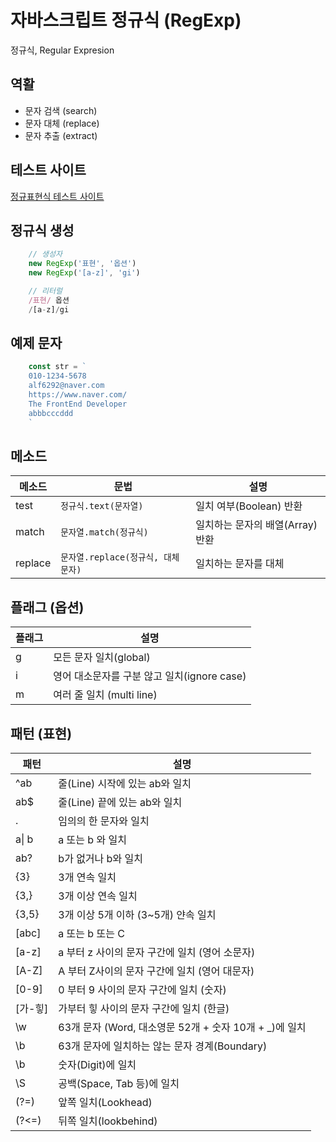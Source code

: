 
# 자바스크립트 정규식 (RegExp)

정규식, Regular Expresion


## 역활

- 문자 검색 (search)
- 문자 대체 (replace)
- 문자 추출 (extract)

## 테스트 사이트

[정규표현식 테스트 사이트](https://regexr.com/)

## 정규식 생성

```js
    // 생성자
    new RegExp('표현', '옵션')
    new RegExp('[a-z]', 'gi')

    // 리터럴
    /표현/ 옵션
    /[a-z]/gi
  ```

  ## 예제 문자
```js
    const str = `
    010-1234-5678
    alf6292@naver.com
    https://www.naver.com/
    The FrontEnd Developer
    abbbcccddd
    `
```

## 메소드

메소드 | 문법 | 설명
--|--|--
test | `정규식.text(문자열)` | 일치 여부(Boolean) 반환
match | `문자열.match(정규식)` | 일치하는 문자의 배열(Array) 반환
replace | `문자열.replace(정규식, 대체문자)` | 일치하는 문자를 대체


## 플래그 (옵션)

플래그 | 설명
--|--
g | 모든 문자 일치(global)
i | 영어 대소문자를 구분 않고 일치(ignore case)
m | 여러 줄 일치 (multi line)


## 패턴 (표현)

패턴 | 설명
--|--
^ab | 줄(Line) 시작에 있는 ab와 일치
ab$ | 줄(Line) 끝에 있는 ab와 일치
. | 임의의 한 문자와 일치
a&verbar; b | a 또는 b 와 일치
ab? | b가 없거나 b와 일치
{3} | 3개 연속 일치
{3,} | 3개 이상 연속 일치
{3,5} | 3개 이상 5개 이하 (3~5개) 얀속 일치
[abc] | a 또는 b 또는 C
[a-z] | a 부터 z 사이의 문자 구간에 일치 (영어 소문자)
[A-Z] | A 부터 Z사이의 문자 구간에 일치 (영어 대문자)
[0-9] | 0 부터 9 사이의 문자 구간에 일치 (숫자)
[가-힣] | 가부터 힣 사이의 문자 구간에 일치 (한글)
\w | 63개 문자 (Word, 대소영문 52개 + 숫자 10개 + _)에 일치
\b | 63개 문자에 일치하는 않는 문자 경계(Boundary)
\b | 숫자(Digit)에 일치
\S | 공백(Space, Tab 등)에 일치
(?=) | 앞쪽 일치(Lookhead)
(?<=) | 뒤쪽 일치(lookbehind)
